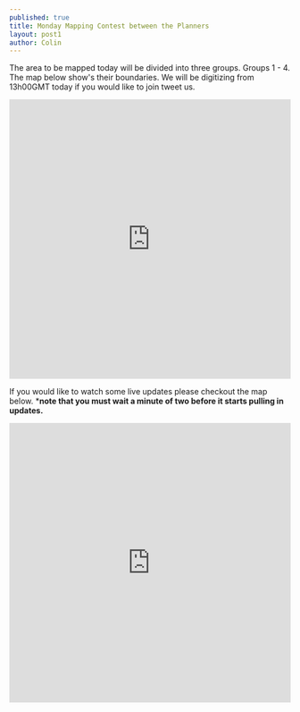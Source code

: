 ```yaml
---
published: true
title: Monday Mapping Contest between the Planners
layout: post1
author: Colin
---
```


The area to be mapped today will be divided into three groups. Groups 1 - 4. The map below show's their boundaries. We will be digitizing from 13h00GMT today if you would like to join tweet us.

<iframe width='100%' height='500px' frameBorder='0' src='http://a.tiles.mapbox.com/v3/rusty.ha402d4f/mm/zoompan,zoomwheel,geocoder,share.html'></iframe>

If you would like to watch some live updates please checkout the map below. ***note that you must wait a minute of two before it starts pulling in updates.**

<iframe frameborder="no" width="100%" height="500px" src="http://osmlab.github.io/show-me-the-way/#-30.751277776257812,26.905517578125,-28.536274512989916,29.729003906249996">

If you would like to get involved send us a tweet at any of the following handles <strong>@rusty1052 @ciaranstaunton @josephcorr</strong>
